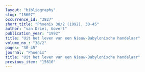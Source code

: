 ```yaml
---
layout: "bibliography"
slug: "15607"
occurrence_id: "3827"
short_title: "Phoenix 38/2 (1992), 30-45"
author: "van Driel, Govert"
publication_year: "1992"
title: "Uit het leven van een Nieuw-Babylonische handelaar"
volume_no_: "38/2"
pages: "30-45"
journal: "Phoenix"
title: "Uit het leven van een Nieuw-Babylonische handelaar"
previous_item: "15610"
---
```

